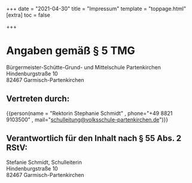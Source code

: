 +++
date = "2021-04-30"
title = "Impressum"
template = "toppage.html"
[extra]
toc = false

+++

# Angaben gemäß § 5 TMG

Bürgermeister-Schütte-Grund- und Mittelschule
Partenkirchen  
Hindenburgstraße 10  
82467 Garmisch-Partenkirchen

## Vertreten durch:
{{person(name = "Rektorin Stephanie Schmidt" , phone="+49 8821 9103500" , mail="schulleitung@volksschule-partenkirchen.de")}}

## Verantwortlich für den Inhalt nach § 55 Abs. 2 RStV:
Stefanie Schmidt, Schulleiterin  
Hindenburgstraße 10  
82467 Garmisch-Partenkirchen
